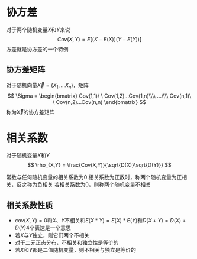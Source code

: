 # 协方差
对于两个随机变量$X$和$Y$来说
$$
Cov(X,Y) = E[(X - E(X))(Y-E(Y))]
$$
方差就是协方差的一个特例

## 协方差矩阵
对于随机向量$\vec{X} = (X_1,...X_n)$，矩阵
$$
\Sigma = 
\begin{bmatrix}
Cov(1,1)\ \ Cov(1,2)...Cov(1,n)\\\\
...\\\\
Cov(n,1)\ \ Cov(n,2)...Cov(n,n)
\end{bmatrix}
$$
称为$\vec{X}$的协方差矩阵

# 相关系数
对于随机变量$X$和$Y$
$$
\rho_{X,Y} = \frac{Cov(X,Y)}{\sqrt{D(X)}\sqrt{D(Y)}}
$$

常数与任何随机变量的相关系数为0
相关系数为正数时，称两个随机变量为正相关，反之称为负相关
若相关系数为0，则称两个随机变量不相关

## 相关系数性质
* $cov(X,Y) = 0$和$X、Y$不相关和$E(X*Y) = E(X)*E(Y)$和$D(X+Y) = D(X)+D(Y)$4个表达是一个意思
* 若$X$与$Y$独立，则它们两个不相关
* 对于二元正态分布，不相关和独立性是等价的
* 若$X$和$Y$都是二值随机变量，则不相关与独立是等价的

